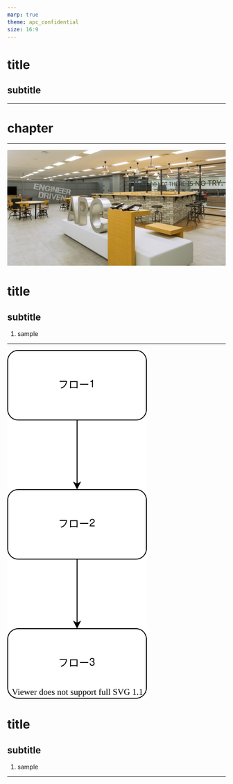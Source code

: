```yaml
---
marp: true
theme: apc_confidential
size: 16:9
---
```

<!--
class: title
-->

# title

## subtitle

---

<!--
class: chapter
paginate: false
-->

# chapter

---

<!--
class: slide
paginate: true
-->

![bg right vertical 70%](./images/office_1.jpg)

# title

## subtitle

1. sample

---

![bg right vertical 30%](./images/sample.drawio.svg)

# title

## subtitle

1. sample

---

<!--
class: backcover
paginate: true
-->